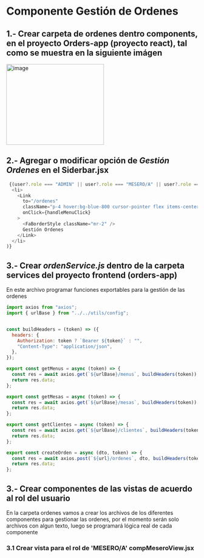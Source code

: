# Componente Gestión de Ordenes

## 1.- Crear carpeta de ordenes dentro components, en el proyecto Orders-app (proyecto react), tal como se muestra en la siguiente imágen

<img width="257" height="212" alt="image" src="https://github.com/user-attachments/assets/20cb943a-30cf-49d3-81ee-f0f9d2c6afb7" />

## 2.- Agregar o modificar opción de *Gestión Ordenes* en el Siderbar.jsx

```JavaScript
 {(user?.role === "ADMIN" || user?.role === "MESERO/A" || user?.role === "COCINERO" || user?.role === "CAJERO") && (
  <li>
    <Link
      to="/ordenes"
      className="p-4 hover:bg-blue-800 cursor-pointer flex items-center"
      onClick={handleMenuClick}
    >
      <FaBorderStyle className="mr-2" />
      Gestión Ordenes
    </Link>
  </li>
)}

```
## 3.- Crear *ordenService.js* dentro de la carpeta services del proyecto frontend (orders-app)
En este archivo programar funciones exportables para la gestión de las ordenes

```JavaScript
import axios from "axios";
import { urlBase } from "../../utils/config";


const buildHeaders = (token) => ({
  headers: {
    Authorization: token ? `Bearer ${token}` : "",
    "Content-Type": "application/json",
  },
});

export const getMenus = async (token) => {
  const res = await axios.get(`${urlBase}/menus`, buildHeaders(token));
  return res.data;
};

export const getMesas = async (token) => {
  const res = await axios.get(`${urlBase}/mesas`, buildHeaders(token));
  return res.data;
};

export const getClientes = async (token) => {
  const res = await axios.get(`${urlBase}/clientes`, buildHeaders(token));
  return res.data;
};

export const createOrden = async (dto, token) => {
  const res = await axios.post(`${url}/ordenes`, dto, buildHeaders(token));
  return res.data;
};

```

## 3.- Crear componentes de las vistas de acuerdo al rol del usuario
En la carpeta ordenes vamos a crear los archivos de los diferentes componentes para gestionar las ordenes, por el momento serán solo archivos con algun texto, luego se programará lógica real de cada componente

### 3.1 Crear vista para el rol de 'MESERO/A' compMeseroView.jsx




